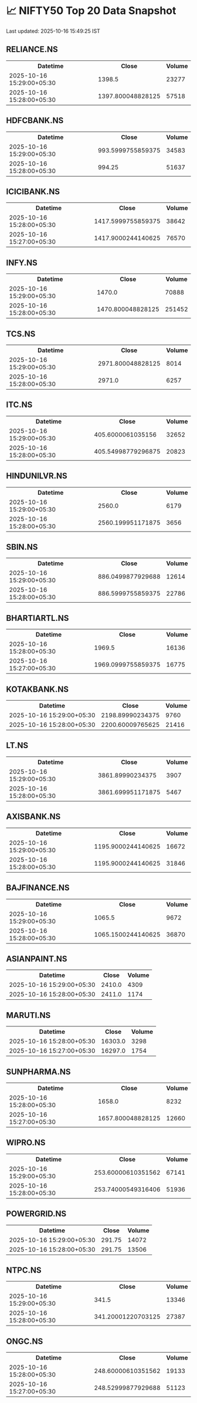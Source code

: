 # 📈 NIFTY50 Top 20 Data Snapshot

Last updated: 2025-10-16 15:49:25 IST

## RELIANCE.NS

<table>
  <tr><th>Datetime</th><th>Close</th><th>Volume</th></tr>
  <tr><td>2025-10-16 15:29:00+05:30</td><td>1398.5</td><td>23277</td></tr>
  <tr><td>2025-10-16 15:28:00+05:30</td><td>1397.800048828125</td><td>57518</td></tr>
</table>

## HDFCBANK.NS

<table>
  <tr><th>Datetime</th><th>Close</th><th>Volume</th></tr>
  <tr><td>2025-10-16 15:29:00+05:30</td><td>993.5999755859375</td><td>34583</td></tr>
  <tr><td>2025-10-16 15:28:00+05:30</td><td>994.25</td><td>51637</td></tr>
</table>

## ICICIBANK.NS

<table>
  <tr><th>Datetime</th><th>Close</th><th>Volume</th></tr>
  <tr><td>2025-10-16 15:28:00+05:30</td><td>1417.5999755859375</td><td>38642</td></tr>
  <tr><td>2025-10-16 15:27:00+05:30</td><td>1417.9000244140625</td><td>76570</td></tr>
</table>

## INFY.NS

<table>
  <tr><th>Datetime</th><th>Close</th><th>Volume</th></tr>
  <tr><td>2025-10-16 15:29:00+05:30</td><td>1470.0</td><td>70888</td></tr>
  <tr><td>2025-10-16 15:28:00+05:30</td><td>1470.800048828125</td><td>251452</td></tr>
</table>

## TCS.NS

<table>
  <tr><th>Datetime</th><th>Close</th><th>Volume</th></tr>
  <tr><td>2025-10-16 15:29:00+05:30</td><td>2971.800048828125</td><td>8014</td></tr>
  <tr><td>2025-10-16 15:28:00+05:30</td><td>2971.0</td><td>6257</td></tr>
</table>

## ITC.NS

<table>
  <tr><th>Datetime</th><th>Close</th><th>Volume</th></tr>
  <tr><td>2025-10-16 15:29:00+05:30</td><td>405.6000061035156</td><td>32652</td></tr>
  <tr><td>2025-10-16 15:28:00+05:30</td><td>405.54998779296875</td><td>20823</td></tr>
</table>

## HINDUNILVR.NS

<table>
  <tr><th>Datetime</th><th>Close</th><th>Volume</th></tr>
  <tr><td>2025-10-16 15:29:00+05:30</td><td>2560.0</td><td>6179</td></tr>
  <tr><td>2025-10-16 15:28:00+05:30</td><td>2560.199951171875</td><td>3656</td></tr>
</table>

## SBIN.NS

<table>
  <tr><th>Datetime</th><th>Close</th><th>Volume</th></tr>
  <tr><td>2025-10-16 15:29:00+05:30</td><td>886.0499877929688</td><td>12614</td></tr>
  <tr><td>2025-10-16 15:28:00+05:30</td><td>886.5999755859375</td><td>22786</td></tr>
</table>

## BHARTIARTL.NS

<table>
  <tr><th>Datetime</th><th>Close</th><th>Volume</th></tr>
  <tr><td>2025-10-16 15:28:00+05:30</td><td>1969.5</td><td>16136</td></tr>
  <tr><td>2025-10-16 15:27:00+05:30</td><td>1969.0999755859375</td><td>16775</td></tr>
</table>

## KOTAKBANK.NS

<table>
  <tr><th>Datetime</th><th>Close</th><th>Volume</th></tr>
  <tr><td>2025-10-16 15:29:00+05:30</td><td>2198.89990234375</td><td>9760</td></tr>
  <tr><td>2025-10-16 15:28:00+05:30</td><td>2200.60009765625</td><td>21416</td></tr>
</table>

## LT.NS

<table>
  <tr><th>Datetime</th><th>Close</th><th>Volume</th></tr>
  <tr><td>2025-10-16 15:29:00+05:30</td><td>3861.89990234375</td><td>3907</td></tr>
  <tr><td>2025-10-16 15:28:00+05:30</td><td>3861.699951171875</td><td>5467</td></tr>
</table>

## AXISBANK.NS

<table>
  <tr><th>Datetime</th><th>Close</th><th>Volume</th></tr>
  <tr><td>2025-10-16 15:29:00+05:30</td><td>1195.9000244140625</td><td>16672</td></tr>
  <tr><td>2025-10-16 15:28:00+05:30</td><td>1195.9000244140625</td><td>31846</td></tr>
</table>

## BAJFINANCE.NS

<table>
  <tr><th>Datetime</th><th>Close</th><th>Volume</th></tr>
  <tr><td>2025-10-16 15:29:00+05:30</td><td>1065.5</td><td>9672</td></tr>
  <tr><td>2025-10-16 15:28:00+05:30</td><td>1065.1500244140625</td><td>36870</td></tr>
</table>

## ASIANPAINT.NS

<table>
  <tr><th>Datetime</th><th>Close</th><th>Volume</th></tr>
  <tr><td>2025-10-16 15:29:00+05:30</td><td>2410.0</td><td>4309</td></tr>
  <tr><td>2025-10-16 15:28:00+05:30</td><td>2411.0</td><td>1174</td></tr>
</table>

## MARUTI.NS

<table>
  <tr><th>Datetime</th><th>Close</th><th>Volume</th></tr>
  <tr><td>2025-10-16 15:28:00+05:30</td><td>16303.0</td><td>3298</td></tr>
  <tr><td>2025-10-16 15:27:00+05:30</td><td>16297.0</td><td>1754</td></tr>
</table>

## SUNPHARMA.NS

<table>
  <tr><th>Datetime</th><th>Close</th><th>Volume</th></tr>
  <tr><td>2025-10-16 15:28:00+05:30</td><td>1658.0</td><td>8232</td></tr>
  <tr><td>2025-10-16 15:27:00+05:30</td><td>1657.800048828125</td><td>12660</td></tr>
</table>

## WIPRO.NS

<table>
  <tr><th>Datetime</th><th>Close</th><th>Volume</th></tr>
  <tr><td>2025-10-16 15:29:00+05:30</td><td>253.60000610351562</td><td>67141</td></tr>
  <tr><td>2025-10-16 15:28:00+05:30</td><td>253.74000549316406</td><td>51936</td></tr>
</table>

## POWERGRID.NS

<table>
  <tr><th>Datetime</th><th>Close</th><th>Volume</th></tr>
  <tr><td>2025-10-16 15:29:00+05:30</td><td>291.75</td><td>14072</td></tr>
  <tr><td>2025-10-16 15:28:00+05:30</td><td>291.75</td><td>13506</td></tr>
</table>

## NTPC.NS

<table>
  <tr><th>Datetime</th><th>Close</th><th>Volume</th></tr>
  <tr><td>2025-10-16 15:29:00+05:30</td><td>341.5</td><td>13346</td></tr>
  <tr><td>2025-10-16 15:28:00+05:30</td><td>341.20001220703125</td><td>27387</td></tr>
</table>

## ONGC.NS

<table>
  <tr><th>Datetime</th><th>Close</th><th>Volume</th></tr>
  <tr><td>2025-10-16 15:28:00+05:30</td><td>248.60000610351562</td><td>19133</td></tr>
  <tr><td>2025-10-16 15:27:00+05:30</td><td>248.52999877929688</td><td>51123</td></tr>
</table>


